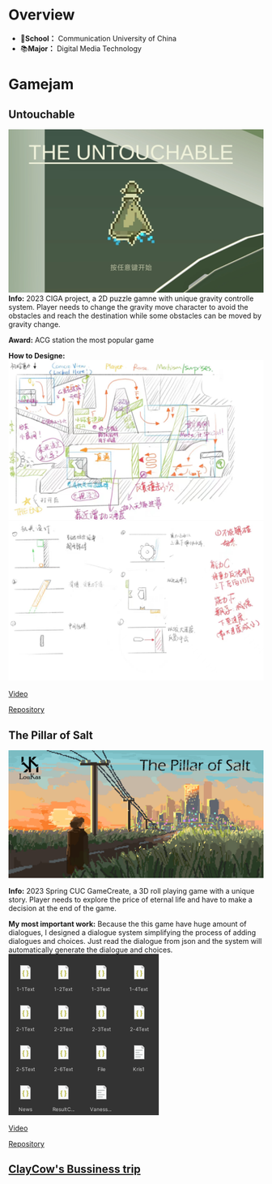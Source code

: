 # Overview

- 🏫**School：** Communication University of China
- 📚**Major：** Digital Media Technology

# Gamejam

## Untouchable

![Untouchable](Resources/untouchable.png)
**Info:** 2023 CIGA project, a 2D puzzle gamne with unique gravity controlle system. Player needs to change the gravity move character to avoid the obstacles and reach the destination while some obstacles can be moved by gravity change.

**Award:** ACG station the most popular game

**How to Designe:**
![Design](Resources/design1.jpg)
![Design](Resources/design2.jpg)

[Video](https://www.bilibili.com/video/BV1uW4y1f7oq/?spm_id_from=333.999.0.0&vd_source=31076ab99ae3727137c5c3925b3c8d2f)

[Repository](https://github.com/MonologistGames/Touch)

## The Pillar of Salt

![The Pillar of Salt](Resources/pillarofsalt.png)

**Info:** 2023 Spring CUC GameCreate, a 3D roll playing game with a unique story. Player needs to explore the price of eternal life and have to make a decision at the end of the game.

**My most important work:** Because the this game have huge amount of dialogues, I designed a dialogue system simplifying the process of adding dialogues and choices. Just read the dialogue from json and the system will automatically generate the dialogue and choices.
![Dialogue](Resources/jsonfile.png)

[Video](https://www.bilibili.com/video/BV1Do4y1M7qZ/)

[Repository](https://github.com/Viking-wei/GameCreate2)

## [ClayCow's Bussiness trip](https://www.bilibili.com/video/BV1f34y1H7dU/?spm_id_from=333.999.0.0&vd_source=31076ab99ae3727137c5c3925b3c8d2f)
